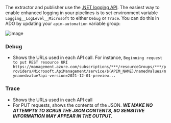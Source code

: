 The extractor and publisher use the [.NET logging API](https://learn.microsoft.com/en-us/dotnet/core/extensions/logging). The easiest way to enable enhanced logging in your pipelines is to set environment variable ``Logging__LogLevel__Microsoft`` to either ``Debug`` or ``Trace``. You can do this in ADO by updating your ``apim-automation`` variable group:

![image](https://user-images.githubusercontent.com/31325620/214876645-edfbb325-01a3-4f6b-a795-fc37fef749d4.png)


### Debug
- Shows the URLs used in each API call. For instance, `Beginning request to put REST resource URI https://management.azure.com/subscriptions/***/resourceGroups/***/providers/Microsoft.ApiManagement/service/$(APIM_NAME)/namedValues/mynamedvalue?api-version=2021-12-01-preview...`

### Trace
- Shows the URLs used in each API call
- For PUT requests, shows the contents of the JSON. _**WE MAKE NO ATTEMPTS TO SCRUB THE JSON CONTENTS, SO SENSITIVE INFORMATION MAY APPEAR IN THE OUTPUT.**_
